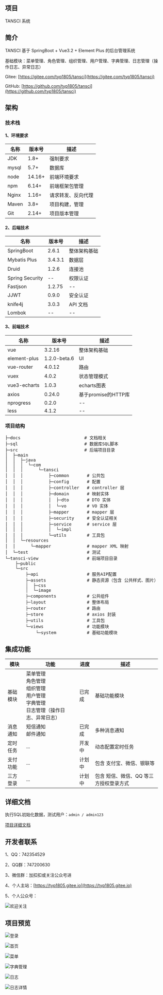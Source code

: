 ## 项目

TANSCI 系统

## 简介

TANSCI 基于 SpringBoot + Vue3.2 + Element Plus 的后台管理系统

基础模块：菜单管理、角色管理、组织管理、用户管理、字典管理、日志管理（操作日志、异常日志）

Gitee: [https://gitee.com/typ1805/tansci](https://gitee.com/typ1805/tansci)

GitHub: [https://github.com/typ1805/tansci](https://github.com/typ1805/tansci)

## 架构

### 技术栈

#### 1、环境要求

| 名称 | 版本号 | 描述 |
| ---- | ---- | ---- |
| JDK | 1.8+ | 强制要求 |
| mysql | 5.7+ | 数据库 |
| node | 14.16+ | 前端环境要求 |
| npm | 6.14+ | 前端框架包管理 |
| Nginx | 1.16+ | 请求转发、反向代理 |
| Maven | 3.8+ | 项目构建，管理 |
| Git | 2.14+ | 项目版本管理 |

#### 2、后端技术

| 名称 | 版本号 | 描述 |
| ---- | ---- | ---- |
| SpringBoot | 2.6.1 | 整体架构基础 |
| Mybatis Plus | 3.4.3.1 | 数据层 |
| Druid | 1.2.6 | 连接池 |
| Spring Security | -- | 权限认证 |
| Fastjson | 1.2.75 | -- |
| JJWT | 0.9.0 | 安全认证 |
| knife4j | 3.0.3 | API 文档 |
| Lombok | -- | -- |

#### 3、前端技术

| 名称 | 版本号 | 描述 |
| ---- | ---- | ---- |
| vue | 3.2.16 | 整体架构基础 |
| element-plus | 1.2.0-beta.6 | UI |
| vue-router | 4.0.12 | 路由 |
| vuex | 4.0.2 | 状态管理模式 |
| vue3-echarts | 1.0.3 | echarts图表 |
| axios | 0.24.0 | 基于promise的HTTP库 |
| nprogress | 0.2.0 | -- |
| less | 4.1.2 | -- |

### 项目结构

<pre>
├─docs                         # 文档相关
├─sql                          # 数据库SQL脚本
├─src                          # 后端项目目录
│  ├─main
│  │  ├─java
│  │  │  └─com
│  │  │      └─tansci
│  │  │          ├─common       # 公共包
│  │  │          ├─config       # 配置
│  │  │          ├─controller   # controller 层
│  │  │          ├─domain       # 映射实体
│  │  │          │  ├─dto       # DTO 实体
│  │  │          │  └─vo        # VO 实体
│  │  │          ├─mapper       # mapper 层
│  │  │          ├─security     # 安全认证相关
│  │  │          ├─service      # service 层
│  │  │          │  └─impl
│  │  │          └─utils        # 工具包
│  │  └─resources
│  │      └─mapper              # mapper XML 映射
│  └─test                       # 测试
└─tansci-view                   # 前端项目目录
    ├─public
    └─src
        ├─api                   # 服务AIP配置
        ├─assets                # 静态资源（包含 公共样式、图片）
        │  ├─css                
        │  └─image
        ├─components            # 公共组件
        ├─layout                # 整体布局
        ├─router                # 路由
        ├─store                 # axios 封装
        ├─utils                 # 工具包
        └─views                 # 功能模块
            └─system            # 基础功能模块
</pre>

## 集成功能

| 模块 | 功能 | 进度 | 描述 |
| ---- | ---- | ---- | ---- |
| 基础模块 | 菜单管理<br>角色管理<br>组织管理<br>用户管理<br>字典管理<br>日志管理（操作日志、异常日志） | 已完成 | 基础功能模块 |
| 消息通知 | 短信通知<br>邮件通知 | 已完成 | 多种消息通知 |
| 定时任务 | ... | 开发中 | 动态配置定时任务 |
| 支付功能 | ... | 计划中 | 包含 支付宝、微信、银联等 |
| 三方登录 | ... | 计划中 | 包含 短信、微信、QQ 等三方授权登录方式 |

## 详细文档

执行SQL初始化数据，测试用户：`admin / admin123`

[项目详细文档](docs/doc.md)

## 开发者联系

1、QQ：742354529

2、QQ群：747200630

3、微信群：加扣扣或关注公众号进

4、个人主站：[https://typ1805.gitee.io](https://typ1805.gitee.io)

5、个人公众号：

![欢迎关注](docs/images/gzh.jpg)

## 项目预览

![登录](docs/images/login.png)

![首页](docs/images/home.png)

![菜单](docs/images/menu.png)

![字典管理](docs/images/dic.png)

![日志](docs/images/log.png)

![日志详情](docs/images/log-details.png)
